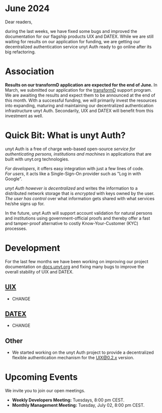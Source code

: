 # June 2024

Dear readers,

during the last weeks, we have fixed some bugs and improved the documentation for our flagship products UIX and DATEX.
While we are still waiting for results on our application for funding, we are getting our decentralized authentication
service unyt Auth ready to go online after its big refactoring.

# Association

**Results on our transformD application are expected for the end of June.**
In March, we submitted our application for the [transformD](https://www.deutsche-stiftung-engagement-und-ehrenamt.de/foerderung/transformd/) support program.
We are awaiting the results and expect them to be announced at the end of this month. With a successful funding, we will primarily invest the resources into
expanding, maturing and maintaining our decentralized authentication infrastructure unyt Auth. Secondarily, UIX and DATEX will benefit from this investment
as well.

# Quick Bit: What is unyt Auth?
unyt Auth is a free of charge web-based open-source _service for authenticating persons, institutions and machines_ in applications that are built with
unyt.org technologies.

_For developers_, it offers easy integration with just a few lines of code.  
_For users_, it acts like a Single-Sign-On provider such as "Log in with Google".

_unyt Auth however is decentralized_ and writes the information to a distributed network storage that is _encrypted_ with keys owned by
the user. _The user has control_ over what information gets shared with what services he/she signs up for.

In the future, unyt Auth will support account validation for natural persons and institutions using government-official proofs and thereby offer a
fast and tamper-proof alternative to costly Know-Your-Customer (KYC) processes.

# Development
For the last few months we have been working on improving our project documentation on [docs.unyt.org](https://docs.unyt.org) and fixing many bugs to improve the overall stability of UIX and DATEX.

## [UIX](https://github.com/unyt-org/uix/pulls?q=is:closed%20created:%3E=2024-05-01)
* CHANGE

## [DATEX](https://github.com/unyt-org/datex-core-js-legacy/pulls?q=is:closed%20created:%3E=2024-05-01)
* CHANGE

## Other
* We started working on the unyt Auth project to provide a decentralized flexible authentication mechanism for the UIX@0.2.x version.

# Upcoming Events 

We invite you to join our open meetings.

* **Weekly Developers Meeting:** Tuesdays, 8:00 pm CEST.
* **Monthly Management Meeting:** Tuesday, July 02, 8:00 pm CEST.
